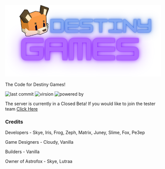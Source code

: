 ![DestinyGames Logo](https://github.com/Astrofox-Studios/DESTINYResource/blob/main/logo.png)

The Code for Destiny Games! 

![last commit](https://img.shields.io/github/last-commit/Astrofox-Studios/DESTINYResource?style=for-the-badge) ![virsion](https://img.shields.io/badge/Minecraft-1.20.4-8403fc?style=for-the-badge) ![powered by](https://img.shields.io/badge/Powered_by-EXPHost-038cfc?style=for-the-badge)

The server is currently in a Closed Beta! If you would like to join the tester team [Click Here](https://destinygames.org)

### Credits

Developers - Skye, Iris, Frog, Zeph, Matrix, Juney, Slime, Fox, Pe3ep

Game Designers - Cloudy, Vanilla

Builders - Vanilla

Owner of Astrofox - Skye, Lutraa

